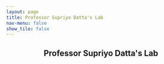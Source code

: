 ```yaml
---
layout: page
title: Professor Supriyo Datta's Lab
nav-menu: false
show_tile: false
---
```


<!-- Main -->
<div id="main" class="alt">

  <!-- One -->
<section id="one">
	<div class="inner">
		<header class="major">
			<h1>Professor Supriyo Datta's Lab</h1>
		</header>

<!-- Content -->
